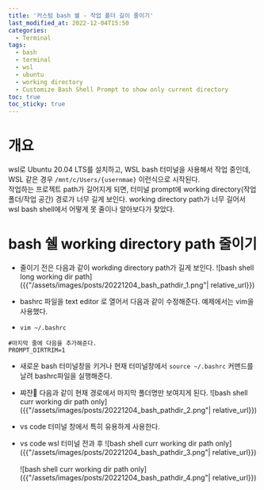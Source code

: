 ```yaml
---
title: '커스텀 bash 쉘 - 작업 폴더 길이 줄이기'
last_modified_at: 2022-12-04T15:50
categories:
  - Terminal
tags:
  - bash
  - terminal
  - wsl
  - ubuntu
  - working directory
  - Customize Bash Shell Prompt to show only current directory
toc: true
toc_sticky: true
---
```


# 개요
wsl로 Ubuntu 20.04 LTS를 설치하고, WSL bash 터미널을 사용해서 작업 중인데, WSL 같은 경우 `/mnt/c/Users/{usernmae}` 이런식으로 시작된다. \
작업하는 프로젝트 path가 길어지게 되면, 터미널 prompt에 working directory(작업 폴더/작업 공간) 경로가 너무 길게 보인다. 
working directory path가 너무 길어서 wsl bash shell에서 어떻게 못 줄이나 알아보다가 찾았다. 




# bash 쉘 working directory path 줄이기 

- 줄이기 전은 다음과 같이 workding directory path가 길게 보인다. 
![bash shell long working dir path]({{"/assets/images/posts/20221204_bash_pathdir_1.png"| relative_url}})


- bashrc 파일을 text editor 로 열어서 다음과 같이 수정해준다. 예제에서는 vim을 사용했다. 
- `vim ~/.bashrc`
```shell
#마지막 줄에 다음을 추가해준다. 
PROMPT_DIRTRIM=1
```

- 새로운 bash 터미널창을 키거나 현재 터미널창에서 `source ~/.bashrc` 커맨드를 날려 bashrc파일을 실행해준다. 
- 쨔쟌🥳 다음과 같이 현재 경로에서 마지막 폴더명만 보여지게 된다.
![bash shell curr working dir path only]({{"/assets/images/posts/20221204_bash_pathdir_2.png"| relative_url}})

- vs code 터미널 창에서 특히 유용하게 사용한다. 
- vs code wsl 터미널 전과 후 
![bash shell curr working dir path only]({{"/assets/images/posts/20221204_bash_pathdir_3.png"| relative_url}}) <br/><br/>
![bash shell curr working dir path only]({{"/assets/images/posts/20221204_bash_pathdir_4.png"| relative_url}})